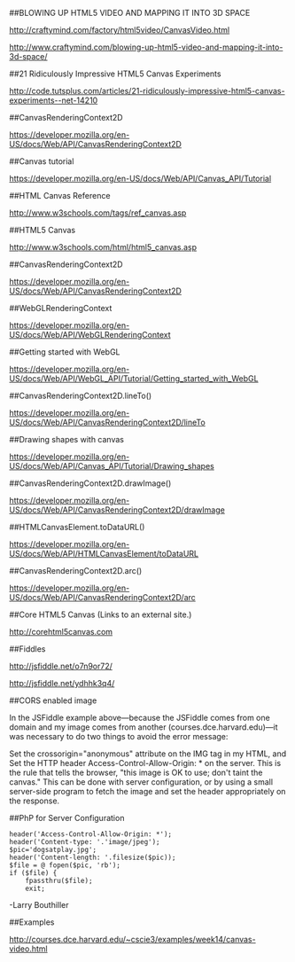 ##BLOWING UP HTML5 VIDEO AND MAPPING IT INTO 3D SPACE

http://craftymind.com/factory/html5video/CanvasVideo.html

http://www.craftymind.com/blowing-up-html5-video-and-mapping-it-into-3d-space/

##21 Ridiculously Impressive HTML5 Canvas Experiments

http://code.tutsplus.com/articles/21-ridiculously-impressive-html5-canvas-experiments--net-14210

##CanvasRenderingContext2D

https://developer.mozilla.org/en-US/docs/Web/API/CanvasRenderingContext2D

##Canvas tutorial

https://developer.mozilla.org/en-US/docs/Web/API/Canvas_API/Tutorial

##HTML Canvas Reference

http://www.w3schools.com/tags/ref_canvas.asp

##HTML5 Canvas

http://www.w3schools.com/html/html5_canvas.asp

##CanvasRenderingContext2D

https://developer.mozilla.org/en-US/docs/Web/API/CanvasRenderingContext2D

##WebGLRenderingContext

https://developer.mozilla.org/en-US/docs/Web/API/WebGLRenderingContext

##Getting started with WebGL

https://developer.mozilla.org/en-US/docs/Web/API/WebGL_API/Tutorial/Getting_started_with_WebGL

##CanvasRenderingContext2D.lineTo()

https://developer.mozilla.org/en-US/docs/Web/API/CanvasRenderingContext2D/lineTo

##Drawing shapes with canvas

https://developer.mozilla.org/en-US/docs/Web/API/Canvas_API/Tutorial/Drawing_shapes

##CanvasRenderingContext2D.drawImage()

https://developer.mozilla.org/en-US/docs/Web/API/CanvasRenderingContext2D/drawImage

##HTMLCanvasElement.toDataURL()

https://developer.mozilla.org/en-US/docs/Web/API/HTMLCanvasElement/toDataURL

##CanvasRenderingContext2D.arc()

https://developer.mozilla.org/en-US/docs/Web/API/CanvasRenderingContext2D/arc

##Core HTML5 Canvas (Links to an external site.)

http://corehtml5canvas.com

##Fiddles

http://jsfiddle.net/o7n9or72/

http://jsfiddle.net/ydhhk3q4/



##CORS enabled image

In the JSFiddle example above—because the JSFiddle comes from one domain and my image comes from another (courses.dce.harvard.edu)—it was necessary to do two things to avoid the error message:

Set the crossorigin="anonymous" attribute on the IMG tag in my HTML, and
Set the HTTP header Access-Control-Allow-Origin: * on the server. This is the rule that tells the browser, "this image is OK to use; don't taint the canvas." This can be done with server configuration, or by using a small server-side program to fetch the image and set the header appropriately on the response.

##PhP for Server Configuration

    header('Access-Control-Allow-Origin: *');  
    header('Content-type: '.'image/jpeg');
    $pic='dogsatplay.jpg';
    header('Content-length: '.filesize($pic));
    $file = @ fopen($pic, 'rb');
    if ($file) {
        fpassthru($file);
        exit;

-Larry Bouthiller

##Examples

http://courses.dce.harvard.edu/~cscie3/examples/week14/canvas-video.html










